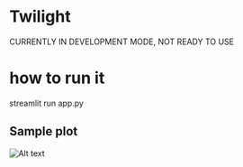 # Twilight
CURRENTLY IN DEVELOPMENT MODE, NOT READY TO USE 

# how to run it
streamlit run app.py


## Sample plot
![Alt text](demo.gif?raw=true "Title")